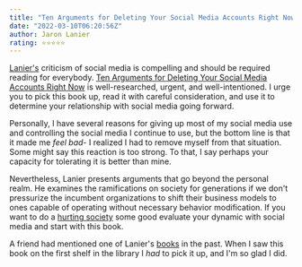 ```yaml
---
title: "Ten Arguments for Deleting Your Social Media Accounts Right Now"
date: "2022-03-10T06:20:56Z"
author: Jaron Lanier
rating: ⭐⭐⭐⭐⭐
---
```


<style>

</style>

<a href="https://www.goodreads.com/author/show/3010868.Jaron_Lanier">Lanier's</a> criticism of social media is compelling and should be required reading for everybody. <a href="https://www.goodreads.com/book/show/38122464-ten-arguments-for-deleting-your-social-media-accounts-right-now">Ten Arguments for Deleting Your Social Media Accounts Right Now</a> is well-researched, urgent, and well-intentioned. I urge you to pick this book up, read it with careful consideration, and use it to determine your relationship with social media going forward. 

Personally, I have several reasons for giving up most of my social media use and controlling the social media I continue to use, but the bottom line is that it made me <i>feel bad</i>- I realized I had to remove myself from that situation. Some might say this reaction is too strong. To that, I say perhaps your capacity for tolerating it is better than mine. 

Nevertheless, Lanier presents arguments that go beyond the personal realm. He examines the ramifications on society for generations if we don't pressurize the incumbent organizations to shift their business models to ones capable of operating without necessary behavior modification. If you want to do a <a href="https://globalnews.ca/news/8430423/social-media-teachers-students-youth">hurting society</a> some good evaluate your dynamic with social media and start with this book.

A friend had mentioned one of Lanier's <a href="https://www.goodreads.com/book/show/6683549-you-are-not-a-gadget">books</a> in the past. When I saw this book on the first shelf in the library I <i>had</i> to pick it up, and I'm so glad I did.